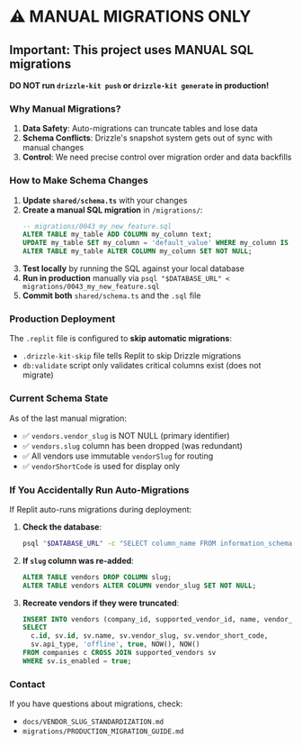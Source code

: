 # ⚠️ MANUAL MIGRATIONS ONLY

## Important: This project uses MANUAL SQL migrations

**DO NOT run `drizzle-kit push` or `drizzle-kit generate` in production!**

### Why Manual Migrations?

1. **Data Safety**: Auto-migrations can truncate tables and lose data
2. **Schema Conflicts**: Drizzle's snapshot system gets out of sync with manual changes
3. **Control**: We need precise control over migration order and data backfills

### How to Make Schema Changes

1. **Update `shared/schema.ts`** with your changes
2. **Create a manual SQL migration** in `/migrations/`:
   ```sql
   -- migrations/0043_my_new_feature.sql
   ALTER TABLE my_table ADD COLUMN my_column text;
   UPDATE my_table SET my_column = 'default_value' WHERE my_column IS NULL;
   ALTER TABLE my_table ALTER COLUMN my_column SET NOT NULL;
   ```
3. **Test locally** by running the SQL against your local database
4. **Run in production** manually via `psql "$DATABASE_URL" < migrations/0043_my_new_feature.sql`
5. **Commit both** `shared/schema.ts` and the `.sql` file

### Production Deployment

The `.replit` file is configured to **skip automatic migrations**:
- `.drizzle-kit-skip` file tells Replit to skip Drizzle migrations
- `db:validate` script only validates critical columns exist (does not migrate)

### Current Schema State

As of the last manual migration:
- ✅ `vendors.vendor_slug` is NOT NULL (primary identifier)
- ✅ `vendors.slug` column has been dropped (was redundant)
- ✅ All vendors use immutable `vendorSlug` for routing
- ✅ `vendorShortCode` is used for display only

### If You Accidentally Run Auto-Migrations

If Replit auto-runs migrations during deployment:

1. **Check the database**:
   ```bash
   psql "$DATABASE_URL" -c "SELECT column_name FROM information_schema.columns WHERE table_name='vendors' AND column_name IN ('slug', 'vendor_slug');"
   ```

2. **If `slug` column was re-added**:
   ```sql
   ALTER TABLE vendors DROP COLUMN slug;
   ALTER TABLE vendors ALTER COLUMN vendor_slug SET NOT NULL;
   ```

3. **Recreate vendors if they were truncated**:
   ```sql
   INSERT INTO vendors (company_id, supported_vendor_id, name, vendor_slug, vendor_short_code, integration_type, status, enabled_for_price_comparison, created_at, updated_at)
   SELECT 
     c.id, sv.id, sv.name, sv.vendor_slug, sv.vendor_short_code, 
     sv.api_type, 'offline', true, NOW(), NOW()
   FROM companies c CROSS JOIN supported_vendors sv
   WHERE sv.is_enabled = true;
   ```

### Contact

If you have questions about migrations, check:
- `docs/VENDOR_SLUG_STANDARDIZATION.md`
- `migrations/PRODUCTION_MIGRATION_GUIDE.md`

